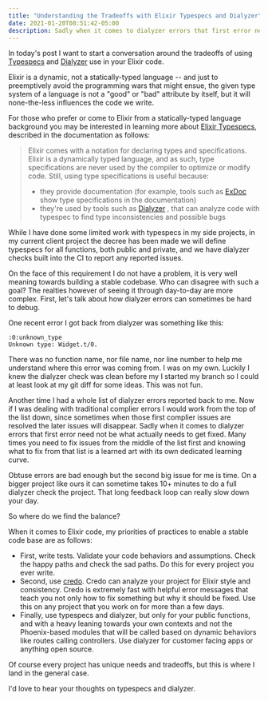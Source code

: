 ```yaml
---
title: "Understanding the Tradeoffs with Elixir Typespecs and Dialyzer"
date: 2021-01-20T08:51:42-05:00
description: Sadly when it comes to dialyzer errors that first error need not be what actually needs to get fixed. Many times you need to fix issues from the middle of the list first and knowing what to fix from that list is a learned art with its own dedicated learning curve.
---
```


In today's post I want to start a conversation around the tradeoffs of using [Typespecs](https://hexdocs.pm/elixir/typespecs.html) and [Dialyzer](http://erlang.org/doc/man/dialyzer.html) use in your Elixir code.

Elixir is a dynamic, not a statically-typed language -- and just to preemptively avoid the programming wars that might ensue, the given type system of a language is not a "good" or "bad" attribute by itself, but it will none-the-less influences the code we write.

For those who prefer or come to Elixir from a statically-typed language background you may be interested in learning more about [Elixir Typespecs](https://hexdocs.pm/elixir/typespecs.html), described in the documentation as follows:

> Elixir comes with a notation for declaring types and specifications. Elixir is a dynamically typed language, and as such, type specifications are never used by the compiler to optimize or modify code. Still, using type specifications is useful because:
>
> - they provide documentation (for example, tools such as [ExDoc](https://github.com/elixir-lang/ex_doc) show type specifications in the documentation)
> - they're used by tools such as [Dialyzer](http://www.erlang.org/doc/man/dialyzer.html) , that can analyze code with typespec to find type inconsistencies and possible bugs

While I have done some limited work with typespecs in my side projects, in my current client project the decree has been made we will define typespecs for all functions, both public and private, and we have dialyzer checks built into the CI to report any reported issues.

On the face of this requirement I do not have a problem, it is very well meaning towards building a stable codebase. Who can disagree with such a goal? The realties however of seeing it through day-to-day are more complex. First, let's talk about how dialyzer errors can sometimes be hard to debug.

One recent error I got back from dialyzer was something like this:

```
:0:unknown_type
Unknown type: Widget.t/0.
```

There was no function name, nor file name, nor line number to help me understand where this error was coming from. I was on my own. Luckily I knew the dialyzer check was clean before my I started my branch so I could at least look at my git diff for some ideas. This was not fun.

Another time I had a whole list of dialyzer errors reported back to me. Now if I was dealing with traditional complier errors I would work from the top of the list down, since sometimes when those first complier issues are resolved the later issues will disappear. Sadly when it comes to dialyzer errors that first error need not be what actually needs to get fixed. Many times you need to fix issues from the middle of the list first and knowing what to fix from that list is a learned art with its own dedicated learning curve.

Obtuse errors are bad enough but the second big issue for me is time. On a bigger project like ours it can sometime takes 10+ minutes to do a full dialyzer check the project. That long feedback loop can really slow down your day.

So where do we find the balance?

When it comes to Elixir code, my priorities of practices to enable a stable code base are as follows:

- First, write tests. Validate your code behaviors and assumptions. Check the happy paths and check the sad paths. Do this for every project you ever write.
- Second, use [credo](https://github.com/rrrene/credo). Credo can analyze your project for Elixir style and consistency. Credo is extremely fast with helpful error messages that teach you not only how to fix something but why it should be fixed. Use this on any project that you work on for more than a few days.
- Finally, use typespecs and dialyzer, but only for your public functions, and with a heavy leaning towards your own contexts and not the Phoenix-based modules that will be called based on dynamic behaviors like routes calling controllers. Use dialyzer for customer facing apps or anything open source.

Of course every project has unique needs and tradeoffs, but this is where I land in the general case.

I'd love to hear your thoughts on typespecs and dialyzer.
